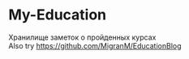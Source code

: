 # My-Education
Хранилище заметок о пройденных курсах</br>
Also try https://github.com/MigranM/EducationBlog
